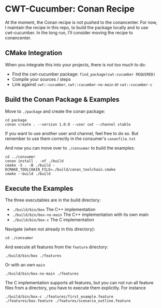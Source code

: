 # CWT-Cucumber: Conan Recipe

At the moment, the Conan recipe is not pushed to the conancenter. For now, I maintain the recipe in this repo, to build the package locally and to use cwt-cucumber. In the long run, I'll consider moving the recipe to conancenter.

## CMake Integration

When you integrate this into your projects, there is not too much to do: 

- Find the cwt-cucumber package: `find_package(cwt-cucumber REQUIRED)`
- Compile your sources / steps
- Link against `cwt::cucumber`, `cwt::cucumber-no-main` or `cwt::cucumber-c`

## Build the Conan Package & Examples

Move to `./package` and create the conan package:

```
cd package
conan create . --version 1.0.0 --user cwt --channel stable
```

If you want to use another user and channel, feel free to do so. But remember to use them correctly in the consumer's `conanfile.txt`
  
And now you can move over to `./consumer` to build the examples: 

```
cd ../consumer
conan install . -of ./build 
cmake -S . -B ./build -DCMAKE_TOOLCHAIN_FILE=./build/conan_toolchain.cmake 
cmake --build ./build
```

## Execute the Examples

The three executables are in the build directory: 
- `./build/bin/box` The C++ implementation
- `./build/bin/box-no-main` The C++ implementation with its own main
- `./build/bin/box-c` The C implementation


Navigate (when not already in this directory):
```
cd ./consumer
```

And execute all features from the `feature` directory:

```
./build/bin/box ./features
```

Or with an own `main`
```
./build/bin/box-no-main ./features
```

The C implementation supports all features, but you can not run all feature files from a directory, you have to execute them explicitly. For instance

```
./build/bin/box-c ./features/first_example.feature ./features/box.feature ./features/scenario_outline.feature
```


